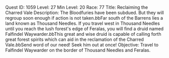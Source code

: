 Quest ID: 1059
Level: 27
Min Level: 20
Race: 77
Title: Reclaiming the Charred Vale
Description: The Bloodfuries have been subdued. But they will regroup soon enough if action is not taken.$b$bFar south of the Barrens lies a land known as Thousand Needles. If you travel west in Thousand Needles until you reach the lush forest's edge of Feralas, you will find a druid named Falfindel Waywarder.$b$bThis great and wise druid is capable of calling forth great forest spirits which can aid in the reclamation of the Charred Vale.$b$bSend word of our need! Seek him out at once!
Objective: Travel to Falfindel Waywarder on the border of Thousand Needles and Feralas.
